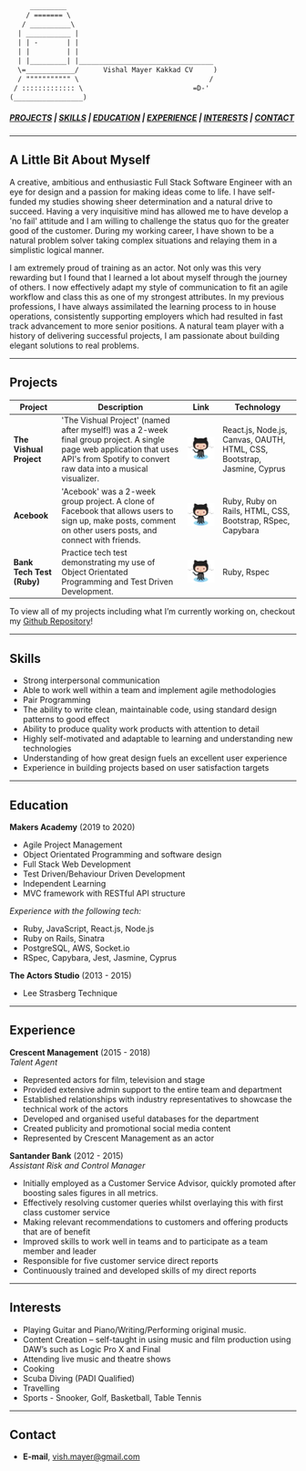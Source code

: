 ```
     _________
    / ======= \
   / __________\
  | ___________ |
  | | -       | |
  | |         | |
  | |_________| |_________________________________
  \=____________/      Vishal Mayer Kakkad CV     )  
  / """"""""""" \                                /
 / ::::::::::::: \                           =D-'
(_________________)
```

##### [*PROJECTS*](#projects) | [*SKILLS*](#skills) | [*EDUCATION*](#education) | [*EXPERIENCE*](#experience) | [*INTERESTS*](#interests) | [*CONTACT*](#contact)

---

## A Little Bit About Myself

A creative, ambitious and enthusiastic Full Stack Software Engineer with an eye for design and a passion for making ideas come to life. I have self-funded my studies showing sheer determination and a natural drive to succeed. Having a very inquisitive mind has allowed me to have develop a 'no fail' attitude and I am willing to challenge the status quo for the greater good of the customer. During my working career, I have shown to be a natural problem solver taking complex situations and relaying them in a simplistic logical manner.

I am extremely proud of training as an actor. Not only was this very rewarding but I found that I learned a lot about myself through the journey of others. I now effectively adapt my style of communication to fit an agile workflow and class this as one of my strongest attributes. In my previous professions, I have always assimilated the learning process to in house operations, consistently supporting employers which had resulted in fast track advancement to more senior positions. A natural team player with a history of delivering successful projects, I am passionate about building elegant solutions to real problems.

---

## Projects

| __Project__  | __Description__ | __Link__ | __Technology__ |
|---|---|---|---|
| **The Vishual Project**| 'The Vishual Project' (named after myself!) was a 2-week final group project. A single page web application that uses API's from Spotify to convert raw data into a musical visualizer.| <a href="https://github.com/Walker-TW/Front-End-Vishual/"><img src="./images/github.png" width=220 a>| React.js, Node.js, Canvas, OAUTH, HTML, CSS, Bootstrap,  Jasmine, Cyprus
| **Acebook** | 'Acebook' was a 2-week group project. A clone of Facebook that allows users to sign up, make posts, comment on other users posts, and connect with friends. | <a href="https://github.com/basselalsayed/acebook-derailed/"><img src="./images/github.png" width=220 a>| Ruby, Ruby on Rails, HTML, CSS, Bootstrap, RSpec, Capybara
| **Bank Tech Test (Ruby)** | Practice tech test demonstrating my use of Object Orientated Programming and Test Driven Development.| <a href="https://github.com/Vish-Mayer/bank-tech-test/"><img src="./images/github.png" width=220 a> | Ruby, Rspec

To view all of my projects including what I’m currently working on, checkout my [Github Repository](https://github.com/Vish-Mayer?tab=repositories)!

---

## Skills

- Strong interpersonal communication
- Able to work well within a team and implement agile methodologies
- Pair Programming
- The ability to write clean, maintainable code, using standard design patterns to good effect
- Ability to produce quality work products with attention to detail
- Highly self-motivated and adaptable to learning and understanding new technologies
- Understanding of how great design fuels an excellent user experience
- Experience in building projects based on user satisfaction targets

---

## Education

**Makers Academy** (2019 to 2020)

- Agile Project Management
- Object Orientated Programming and software design
- Full Stack Web Development
- Test Driven/Behaviour Driven Development
- Independent Learning
- MVC framework with RESTful API structure

*Experience with the following tech:*
- Ruby, JavaScript, React.js, Node.js
- Ruby on Rails, Sinatra
- PostgreSQL, AWS, Socket.io
- RSpec, Capybara, Jest, Jasmine, Cyprus

**The Actors Studio** (2013 - 2015)
- Lee Strasberg Technique

---

## Experience

**Crescent Management** (2015 - 2018)   
*Talent Agent*  

- Represented actors for film, television and stage
- Provided extensive admin support to the entire team and department
- Established relationships with industry representatives to showcase the technical work of the actors
- Developed and organised useful databases for the department
- Created publicity and promotional social media content
- Represented by Crescent Management as an actor

**Santander Bank** (2012 - 2015)    
*Assistant Risk and Control Manager*  

- Initially employed as a Customer Service Advisor, quickly promoted after boosting sales figures in all metrics.
- Effectively resolving customer queries whilst overlaying this with first class customer service
- Making relevant recommendations to customers and offering products that are of benefit
- Improved skills to work well in teams and to participate as a team member and leader
- Responsible for five customer service direct reports
- Continuously trained and developed skills of my direct reports

---

## Interests

- Playing Guitar and Piano/Writing/Performing original music.
- Content Creation – self-taught in using music and film production using DAW’s such as Logic Pro X and Final                    
- Attending live music and theatre shows
- Cooking
- Scuba Diving (PADI Qualified)
- Travelling
- Sports - Snooker, Golf, Basketball, Table Tennis

---

## Contact
- __E-mail__, <a href="mailto:vish.mayer@gmail.com">vish.mayer@gmail.com </a>
